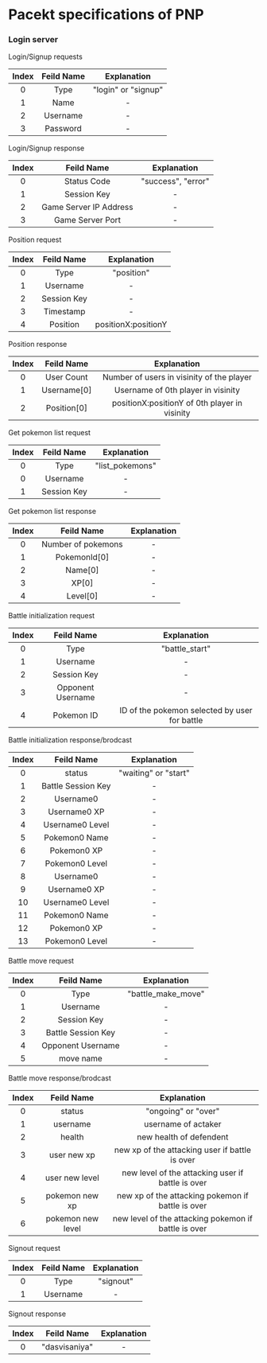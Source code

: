 # Pacekt specifications of PNP

### Login server

Login/Signup requests

|Index  | Feild Name  | Explanation  |
|:---:|:---:|:---:|
|0   | Type  | "login"  or "signup"|
|1  |  Name |  - |
|2   |  Username | -  |
|3   |  Password | -  |

Login/Signup response

|Index  | Feild Name  | Explanation  |
|:---:|:---:|:---:|
|0   | Status Code  | "success", "error" |
|1   | Session Key | -|
|2   | Game Server IP Address | -|
|3   | Game Server Port | -|

Position request

|Index  | Feild Name  | Explanation  |
|:---:|:---:|:---:|
|0 | Type | "position"|
|1 | Username  | -|
|2 | Session Key| -|
|3 | Timestamp | -|
|4 | Position | positionX:positionY |

Position response

|Index  | Feild Name  | Explanation  |
|:---:|:---:|:---:|
|0 | User Count | Number of users in visinity of the player |
|1 | Username[0]  | Username of 0th player in visinity |
|2 | Position[0] | positionX:positionY of 0th player in visinity|


Get pokemon list request

|Index  | Feild Name  | Explanation  |
|:---:|:---:|:---:|
|0 | Type  | "list_pokemons"|
|0 | Username  | -|
|1 | Session Key| -|

Get pokemon list response

|Index  | Feild Name  | Explanation  |
|:---:|:---:|:---:|
|0 | Number of pokemons  | -|
|1 | PokemonId[0] | -|
|2 | Name[0] | -|
|3 | XP[0] | -|
|4 | Level[0] | -|


Battle initialization request

|Index  | Feild Name  | Explanation  |
|:---:|:---:|:---:|
|0 | Type |  "battle_start" |
|1 | Username  | -|
|2 | Session Key| -|
|3 | Opponent Username | -|
|4 | Pokemon ID | ID of the pokemon selected by user for battle |

Battle initialization response/brodcast

|Index  | Feild Name  | Explanation  |
|:---:|:---:|:---:|
|0 | status  | "waiting" or "start"|
|1 | Battle Session Key| -|
|2 | Username0 | -|
|3 | Username0 XP | -|
|4 | Username0 Level | -|
|5 | Pokemon0 Name | -|
|6 | Pokemon0 XP | -|
|7 | Pokemon0 Level | -|
|8 | Username0 | -|
|9 | Username0 XP | -|
|10 | Username0 Level | -|
|11 | Pokemon0 Name | -|
|12 | Pokemon0 XP | -|
|13 | Pokemon0 Level | -|

Battle move request

|Index  | Feild Name  | Explanation  |
|:---:|:---:|:---:|
|0 | Type | "battle_make_move"|
|1 | Username  | -|
|2 | Session Key| -|
|3 | Battle Session Key | -|
|4 | Opponent Username | -|
|5 | move name | - |

Battle move response/brodcast

|Index  | Feild Name  | Explanation  |
|:---:|:---:|:---:|
|0 | status  | "ongoing" or "over"|
|1 | username| username of actaker|
|2 | health | new health of defendent |
|3 | user new xp | new xp of the attacking user if battle is over|
|4 | user new level  | new level of the attacking user if battle is over |
|5 | pokemon new xp | new xp of the attacking pokemon if battle is over|
|6 | pokemon new level  | new level of the attacking pokemon if battle is over |

Signout request

|Index  | Feild Name  | Explanation  |
|:---:|:---:|:---:|
|0 | Type |  "signout" |
|1 | Username  | -|

Signout response

|Index  | Feild Name  | Explanation  |
|:---:|:---:|:---:|
|0 | "dasvisaniya" | - |
